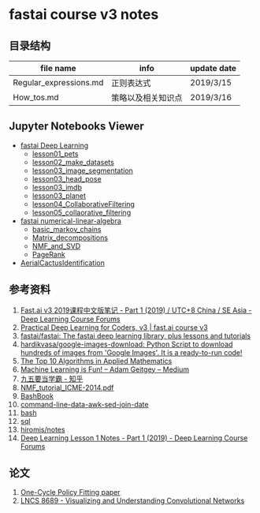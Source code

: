 # fastai course v3 notes

## 目录结构

|file name|info|update date
|---|---|---|
Regular_expressions.md|正则表达式|2019/3/15
How_tos.md|策略以及相关知识点|2019/3/16


## Jupyter Notebooks Viewer

- [fastai Deep Learning](https://nbviewer.jupyter.org/github/AutuanLiu/Fastai-Notes-V3/tree/master/fastai_DL_nbs/)
  - [lesson01_pets](./fastai_DL_nbs/lesson01_pets.ipynb)
  - [lesson02_make_datasets](./fastai_DL_nbs/lesson02_make_datasets.ipynb)
  - [lesson03_image_segmentation](./fastai_DL_nbs/lesson03_image_segmentation.ipynb)
  - [lesson03_head_pose](./fastai_DL_nbs/lesson03_lesson03_head_pose.ipynb)
  - [lesson03_imdb](./fastai_DL_nbs/lesson03_imdb.ipynb)
  - [lesson03_planet](./fastai_DL_nbs/lesson03_planet.ipynb)
  - [lesson04_CollaborativeFiltering](./fastai_DL_nbs/lesson04_CollaborativeFiltering.ipynb)
  - [lesson05_collaorative_filtering](./fastai_DL_nbs/lesson05_collaorative_filtering.ipynb)
- [fastai numerical-linear-algebra](https://nbviewer.jupyter.org/github/AutuanLiu/Fastai-Notes-V3/tree/master/fastai_NLA_nbs/)
  - [basic_markov_chains](./fastai_NLA_nbs/basic_markov_chains.ipynb)
  - [Matrix_decompositions](./fastai_NLA_nbs/Matrix_decompositions.ipynb)
  - [NMF_and_SVD](./fastai_NLA_nbs/NMF_and_SVD.ipynb)
  - [PageRank](./fastai_NLA_nbs/PageRank.ipynb)
- [AerialCactusIdentification](./AerialCactusIdentification.ipynb)


## 参考资料
1. [Fast.ai v3 2019课程中文版笔记 - Part 1 (2019) / UTC+8 China / SE Asia - Deep Learning Course Forums](https://forums.fast.ai/t/fast-ai-v3-2019/39325)
2. [Practical Deep Learning for Coders, v3 | fast.ai course v3](https://course.fast.ai/)
3. [fastai/fastai: The fastai deep learning library, plus lessons and tutorials](https://github.com/fastai/fastai)
4. [hardikvasa/google-images-download: Python Script to download hundreds of images from 'Google Images'. It is a ready-to-run code!](https://github.com/hardikvasa/google-images-download)
5. [The Top 10 Algorithms in Applied Mathematics](https://nickhigham.wordpress.com/2016/03/29/the-top-10-algorithms-in-applied-mathematics/)
6. [Machine Learning is Fun! – Adam Geitgey – Medium](https://medium.com/@ageitgey/machine-learning-is-fun-80ea3ec3c471)
7. [九五要当学霸 - 知乎](https://www.zhihu.com/people/zhao95/posts)
8. [NMF_tutorial_ICME-2014.pdf](https://perso.telecom-paristech.fr/essid/teach/NMF_tutorial_ICME-2014.pdf)
9. [BashBook](https://books.goalkicker.com/BashBook/)
10. [command-line-data-awk-sed-join-date](https://data36.com/command-line-data-awk-sed-join-date/)
11. [bash](https://devhints.io/bash)
12. [sql](https://data36.com/learn-sql-for-data-analysis-from-scratch/)
13. [hiromis/notes](https://github.com/hiromis/notes)
14. [Deep Learning Lesson 1 Notes - Part 1 (2019) - Deep Learning Course Forums](https://forums.fast.ai/t/deep-learning-lesson-1-notes/27748)

## 论文
1. [One-Cycle Policy Fitting paper](https://arxiv.org/pdf/1803.09820.pdf)
2. [LNCS 8689 - Visualizing and Understanding Convolutional Networks](https://cs.nyu.edu/~fergus/papers/zeilerECCV2014.pdf)
